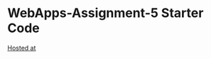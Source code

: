 # WebApps-Assignment-5 Starter Code
[Hosted at]( https://44-563-web-apps-s23.github.io/44563-webapps-s23-assignment5-saidi2307/plants.html)

